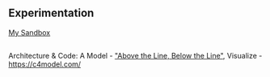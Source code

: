 ## Experimentation
 
 [My Sandbox](Sandbox.md)

## 
  
Architecture & Code: A Model - ["Above the Line, Below the Line"](https://queue.acm.org/detail.cfm?id=3380777), Visualize - https://c4model.com/



 
 
